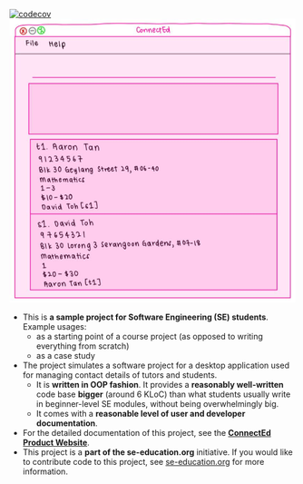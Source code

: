 [![codecov](https://codecov.io/gh/AY2526S1-CS2103T-F08b-3/tp/graph/badge.svg?token=ZHVF07EMGS)](https://codecov.io/gh/AY2526S1-CS2103T-F08b-3/tp)
![Ui](docs/images/Ui.png)

* This is **a sample project for Software Engineering (SE) students**.<br>
  Example usages:
  * as a starting point of a course project (as opposed to writing everything from scratch)
  * as a case study
* The project simulates a software project for a desktop application used for managing contact details of tutors and students.
  * It is **written in OOP fashion**. It provides a **reasonably well-written** code base **bigger** (around 6 KLoC) than what students usually write in beginner-level SE modules, without being overwhelmingly big.
  * It comes with a **reasonable level of user and developer documentation**.
* For the detailed documentation of this project, see the **[ConnectEd Product Website](https://ay2526s1-cs2103t-f08b-3.github.io/tp/)**.
* This project is a **part of the se-education.org** initiative. If you would like to contribute code to this project, see [se-education.org](https://se-education.org/#contributing-to-se-edu) for more information.
